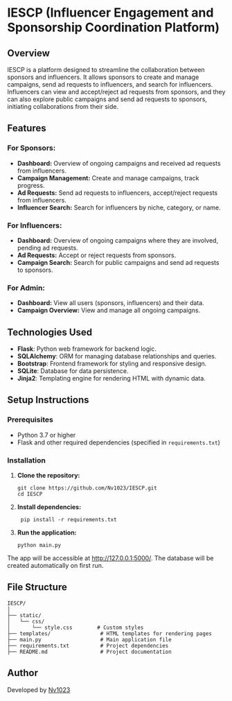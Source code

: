 # IESCP (Influencer Engagement and Sponsorship Coordination Platform)

## Overview

IESCP is a platform designed to streamline the collaboration between sponsors and influencers. It allows sponsors to create and manage campaigns, send ad requests to influencers, and search for influencers. Influencers can view and accept/reject ad requests from sponsors, and they can also explore public campaigns and send ad requests to sponsors, initiating collaborations from their side.

## Features

### For Sponsors:
- **Dashboard:** Overview of ongoing campaigns and received ad requests from influencers.
- **Campaign Management:** Create and manage campaigns, track progress.
- **Ad Requests:** Send ad requests to influencers, accept/reject requests from influencers.
- **Influencer Search:** Search for influencers by niche, category, or name.

### For Influencers:
- **Dashboard:** Overview of ongoing campaigns where they are involved, pending ad requests.
- **Ad Requests:** Accept or reject requests from sponsors.
- **Campaign Search:** Search for public campaigns and send ad requests to sponsors.

### For Admin:
- **Dashboard:** View all users (sponsors, influencers) and their data.
- **Campaign Overview:** View and manage all ongoing campaigns.

## Technologies Used
- **Flask**: Python web framework for backend logic.
- **SQLAlchemy**: ORM for managing database relationships and queries.
- **Bootstrap**: Frontend framework for styling and responsive design.
- **SQLite**: Database for data persistence.
- **Jinja2**: Templating engine for rendering HTML with dynamic data.

## Setup Instructions

### Prerequisites
- Python 3.7 or higher
- Flask and other required dependencies (specified in `requirements.txt`)

### Installation

1. **Clone the repository:**
   ```
   git clone https://github.com/Nv1023/IESCP.git
   cd IESCP

   ```

2. **Install dependencies:**
   ```
    pip install -r requirements.txt
    ```
3. **Run the application:**
    ```
    python main.py
    ```
The app will be accessible at http://127.0.0.1:5000/. The database will be created automatically on first run.

## File Structure
```
IESCP/
│
├── static/
│   └── css/
│       └── style.css        # Custom styles
├── templates/                # HTML templates for rendering pages
├── main.py                   # Main application file
├── requirements.txt          # Project dependencies
├── README.md                 # Project documentation
```
## Author  
Developed by [Nv1023](https://github.com/Nv1023)
